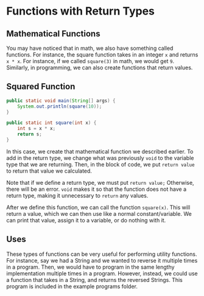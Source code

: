 # Functions with Return Types

## Mathematical Functions

You may have noticed that in math, we also have something called functions. For instance, the square function takes in an integer `x` and returns `x * x`. For instance, if we called `square(3)` in math, we would get `9`. Similarly, in programming, we can also create functions that return values.

## Squared Function

```java
public static void main(String[] args) {
    System.out.println(square(10));
}

public static int square(int x) {
    int s = x * x;
    return s;
}
```

In this case, we create that mathematical function we described earlier. To add in the return type, we change what was previously `void` to the variable type that we are returning. Then, in the block of code, we put `return value` to return that value we calculated.

Note that if we define a return type, we must put `return value;` Otherwise, there will be an error. `void` makes it so that the function does not have a return type, making it unnecessary to `return` any values.

After we define this function, we can call the function `square(x)`. This will return a value, which we can then use like a normal constant/variable. We can print that value, assign it to a variable, or do nothing with it. 

## Uses

These types of functions can be very useful for performing utility functions. For instance, say we had a String and we wanted to reverse it multiple times in a program. Then, we would have to program in the same lengthy implementation multiple times in a program. However, instead, we could use a function that takes in a String, and returns the reversed Strings. This program is included in the example programs folder. 